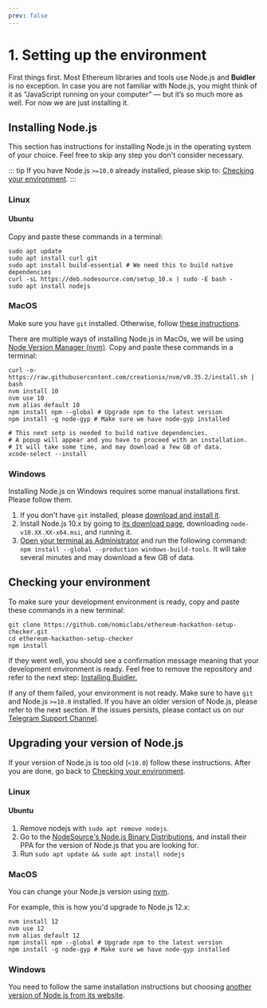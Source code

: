 ```yaml
---
prev: false
---
```


# 1. Setting up the environment

First things first. Most Ethereum libraries and tools use Node.js and **Buidler** is no exception. In case you are not familiar with Node.js, you might think of it as "JavaScript running on your computer" — but it’s so much more as well. For now we are just installing it.

## Installing Node.js

This section has instructions for installing Node.js in the operating system of your choice. Feel free to skip any step you don't consider necessary.

::: tip
If you have Node.js `>=10.0` already installed, please skip to: [Checking your environment](#checking-your-environment).
:::

### Linux

#### Ubuntu

Copy and paste these commands in a terminal:

```
sudo apt update
sudo apt install curl git
sudo apt install build-essential # We need this to build native dependencies
curl -sL https://deb.nodesource.com/setup_10.x | sudo -E bash -
sudo apt install nodejs
```

### MacOS

Make sure you have `git` installed. Otherwise, follow [these instructions](https://www.atlassian.com/git/tutorials/install-git).

There are multiple ways of installing Node.js in MacOs, we will be using [Node Version Manager (nvm)](http://github.com/creationix/nvm). Copy and paste these commands in a terminal:

```
curl -o- https://raw.githubusercontent.com/creationix/nvm/v0.35.2/install.sh | bash
nvm install 10
nvm use 10
nvm alias default 10
npm install npm --global # Upgrade npm to the latest version
npm install -g node-gyp # Make sure we have node-gyp installed

# This next setp is needed to build native dependencies.
# A popup will appear and you have to proceed with an installation.
# It will take some time, and may download a few GB of data.
xcode-select --install
```

### Windows

Installing Node.js on Windows requires some manual installations first. Please follow them.

1. If you don't have `git` installed, please [download and install it](https://git-scm.com/download/win).
2. Install Node.js 10.x by going to [its download page](https://nodejs.org/dist/latest-v10.x), downloading `node-v10.XX.XX-x64.msi`, and running it.
3. [Open your terminal as Administrator](https://www.howtogeek.com/194041/how-to-open-the-command-prompt-as-administrator-in-windows-8.1/) and run the following command: `npm install --global --production windows-build-tools`. It will take several minutes and may download a few GB of data.


## Checking your environment

To make sure your development environment is ready, copy and paste these commands in a new terminal:

```
git clone https://github.com/nomiclabs/ethereum-hackathon-setup-checker.git
cd ethereum-hackathon-setup-checker
npm install
```

If they went well, you should see a confirmation message meaning that your development environment is ready. Feel free to remove the repository and refer to the next step: [Installing Buidler.](../2-install/)

If any of them failed, your environment is not ready. Make sure to have `git` and Node.js `>=10.0` installed. If you have an older version of Node.js, please refer to the next section. If the issues persists, please contact us on our [Telegram Support Channel](https://t.me/BuidlerSupport).

## Upgrading your version of Node.js

If your version of Node.js is too old (`<10.0`) follow these instructions. After you are done, go back to [Checking your environment](#checking-your-environment).

### Linux

#### Ubuntu

1. Remove nodejs with `sudo apt remove nodejs`.
2. Go to the [NodeSource's Node.js Binary Distributions](https://github.com/nodesource/distributions#debinstall), and install their PPA for the version of Node.js that you are looking for.
3. Run `sudo apt update && sudo apt install nodejs`

### MacOS

You can change your Node.js version using [nvm](http://github.com/creationix/nvm).

For example, this is how you'd upgrade to Node.js 12.x:

```
nvm install 12
nvm use 12
nvm alias default 12
npm install npm --global # Upgrade npm to the latest version
npm install -g node-gyp # Make sure we have node-gyp installed
```

### Windows

You need to follow the same installation instructions but choosing [another version of Node.js from its website](https://nodejs.org/en/download/releases/).
